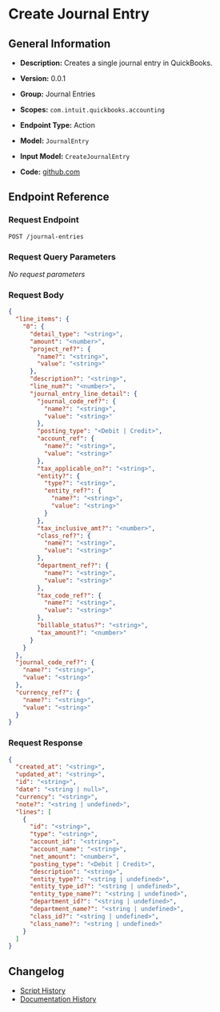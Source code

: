 <!-- BEGIN GENERATED CONTENT -->
# Create Journal Entry

## General Information

- **Description:** Creates a single journal entry in QuickBooks.

- **Version:** 0.0.1
- **Group:** Journal Entries
- **Scopes:** `com.intuit.quickbooks.accounting`
- **Endpoint Type:** Action
- **Model:** `JournalEntry`
- **Input Model:** `CreateJournalEntry`
- **Code:** [github.com](https://github.com/NangoHQ/integration-templates/tree/main/integrations/quickbooks/actions/create-journal-entry.ts)


## Endpoint Reference

### Request Endpoint

`POST /journal-entries`

### Request Query Parameters

_No request parameters_

### Request Body

```json
{
  "line_items": {
    "0": {
      "detail_type": "<string>",
      "amount": "<number>",
      "project_ref?": {
        "name?": "<string>",
        "value": "<string>"
      },
      "description?": "<string>",
      "line_num?": "<number>",
      "journal_entry_line_detail": {
        "journal_code_ref?": {
          "name?": "<string>",
          "value": "<string>"
        },
        "posting_type": "<Debit | Credit>",
        "account_ref": {
          "name?": "<string>",
          "value": "<string>"
        },
        "tax_applicable_on?": "<string>",
        "entity?": {
          "type?": "<string>",
          "entity_ref?": {
            "name?": "<string>",
            "value": "<string>"
          }
        },
        "tax_inclusive_amt?": "<number>",
        "class_ref?": {
          "name?": "<string>",
          "value": "<string>"
        },
        "department_ref?": {
          "name?": "<string>",
          "value": "<string>"
        },
        "tax_code_ref?": {
          "name?": "<string>",
          "value": "<string>"
        },
        "billable_status?": "<string>",
        "tax_amount?": "<number>"
      }
    }
  },
  "journal_code_ref?": {
    "name?": "<string>",
    "value": "<string>"
  },
  "currency_ref?": {
    "name?": "<string>",
    "value": "<string>"
  }
}
```

### Request Response

```json
{
  "created_at": "<string>",
  "updated_at": "<string>",
  "id": "<string>",
  "date": "<string | null>",
  "currency": "<string>",
  "note?": "<string | undefined>",
  "lines": [
    {
      "id": "<string>",
      "type": "<string>",
      "account_id": "<string>",
      "account_name": "<string>",
      "net_amount": "<number>",
      "posting_type": "<Debit | Credit>",
      "description": "<string>",
      "entity_type?": "<string | undefined>",
      "entity_type_id?": "<string | undefined>",
      "entity_type_name?": "<string | undefined>",
      "department_id?": "<string | undefined>",
      "department_name?": "<string | undefined>",
      "class_id?": "<string | undefined>",
      "class_name?": "<string | undefined>"
    }
  ]
}
```

## Changelog

- [Script History](https://github.com/NangoHQ/integration-templates/commits/main/integrations/quickbooks/actions/create-journal-entry.ts)
- [Documentation History](https://github.com/NangoHQ/integration-templates/commits/main/integrations/quickbooks/actions/create-journal-entry.md)

<!-- END  GENERATED CONTENT -->

